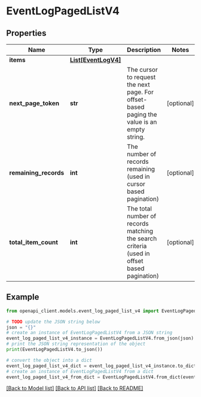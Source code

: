 # EventLogPagedListV4


## Properties

Name | Type | Description | Notes
------------ | ------------- | ------------- | -------------
**items** | [**List[EventLogV4]**](EventLogV4.md) |  | 
**next_page_token** | **str** | The cursor to request the next page. For offset-based paging the value is an empty string. | [optional] 
**remaining_records** | **int** | The number of records remaining (used in cursor based pagination) | [optional] 
**total_item_count** | **int** | The total number of records matching the search criteria (used in offset based pagination) | [optional] 

## Example

```python
from openapi_client.models.event_log_paged_list_v4 import EventLogPagedListV4

# TODO update the JSON string below
json = "{}"
# create an instance of EventLogPagedListV4 from a JSON string
event_log_paged_list_v4_instance = EventLogPagedListV4.from_json(json)
# print the JSON string representation of the object
print(EventLogPagedListV4.to_json())

# convert the object into a dict
event_log_paged_list_v4_dict = event_log_paged_list_v4_instance.to_dict()
# create an instance of EventLogPagedListV4 from a dict
event_log_paged_list_v4_from_dict = EventLogPagedListV4.from_dict(event_log_paged_list_v4_dict)
```
[[Back to Model list]](../README.md#documentation-for-models) [[Back to API list]](../README.md#documentation-for-api-endpoints) [[Back to README]](../README.md)


